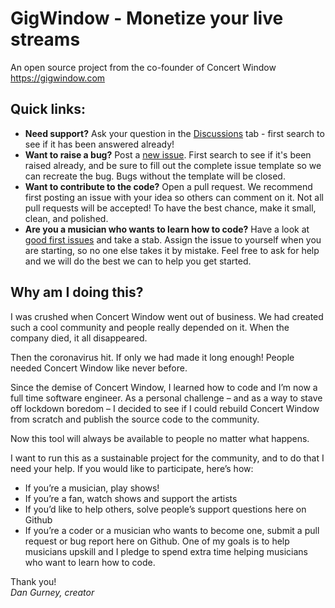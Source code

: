 # GigWindow - Monetize your live streams
An open source project from the co-founder of Concert Window  
https://gigwindow.com  

## Quick links:
- **Need support?** Ask your question in the [Discussions]() tab - first search to see if it has been answered already!
- **Want to raise a bug?** Post a [new issue](). First search to see if it's been raised already, and be sure to fill out the complete issue template so we can recreate the bug. Bugs without the template will be closed. 
- **Want to contribute to the code?** Open a pull request. We recommend first posting an issue with your idea so others can comment on it. Not all pull requests will be accepted! To have the best chance, make it small, clean, and polished. 
- **Are you a musician who wants to learn how to code?** Have a look at [good first issues]() and take a stab. Assign the issue to yourself when you are starting, so no one else takes it by mistake. Feel free to ask for help and we will do the best we can to help you get started.


## Why am I doing this?

I was crushed when Concert Window went out of business. We had created such a cool community and people really depended on it. When the company died, it all disappeared.

Then the coronavirus hit. If only we had made it long enough! People needed Concert Window like never before.

Since the demise of Concert Window, I learned how to code and I’m now a full time software engineer. As a personal challenge – and as a way to stave off lockdown boredom – I decided to see if I could rebuild Concert Window from scratch and publish the source code to the community.

Now this tool will always be available to people no matter what happens.

I want to run this as a sustainable project for the community, and to do that I need your help. If you would like to participate, here’s how:

- If you’re a musician, play shows!
- If you’re a fan, watch shows and support the artists
- If you’d like to help others, solve people’s support questions here on Github
- If you’re a coder or a musician who wants to become one, submit a pull request or bug report here on Github. One of my goals is to help musicians upskill and I pledge to spend extra time helping musicians who want to learn how to code.

Thank you!  
_Dan Gurney, creator_
